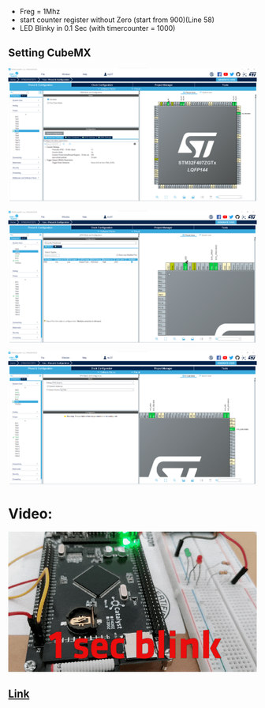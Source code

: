 - Freg = 1Mhz 
- start counter register without Zero (start from 900)(Line 58)
- LED Blinky in 0.1 Sec (with timercounter = 1000)

## Setting CubeMX
![Pic1](https://github.com/hamedsargoli/Example-STM32/blob/master/Timer/Basic/HALL/9(1)/GIF&PIC/Cubemx_1.png)

![Pic2](https://github.com/hamedsargoli/Example-STM32/blob/master/Timer/Basic/HALL/9(1)/GIF&PIC/Cubemx_2.png)

![Pic3](https://github.com/hamedsargoli/Example-STM32/blob/master/Timer/Basic/HALL/9(1)/GIF&PIC/Cubemx_3.png)

# Video:
![Clip](https://github.com/hamedsargoli/Example-STM32/blob/master/Timer/Basic/HALL/9(1)/GIF&PIC/Animation.gif)

## [Link](https://github.com/hamedsargoli/Example-STM32/blob/master/Timer/Basic/HALL/9(1)/GIF&PIC/Animation.gif)

